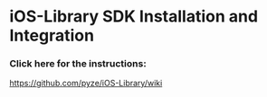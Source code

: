 # iOS-Library SDK Installation and Integration


### Click here for the instructions: 
https://github.com/pyze/iOS-Library/wiki
